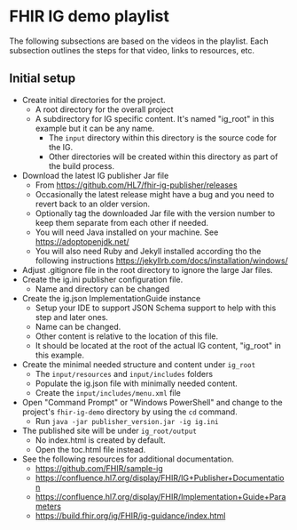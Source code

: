 # FHIR IG demo playlist

The following subsections are based on the videos in the playlist. Each subsection outlines the steps for that video, links to resources, etc.

## Initial setup

* Create initial directories for the project.
  * A root directory for the overall project
  * A subdirectory for IG specific content. It's named "ig_root" in this example but it can be any name.
    * The `input` directory within this directory is the source code for the IG.
    * Other directories will be created within this directory as part of the build process.
* Download the latest IG publisher Jar file
  * From https://github.com/HL7/fhir-ig-publisher/releases
  * Occasionally the latest release might have a bug and you need to revert back to an older version.
  * Optionally tag the downloaded Jar file with the version number to keep them separate from each other if needed.
  * You will need Java installed on your machine. See https://adoptopenjdk.net/
  * You will also need Ruby and Jekyll installed according tho the following instructions https://jekyllrb.com/docs/installation/windows/
* Adjust .gitignore file in the root directory to ignore the large Jar files.
* Create the ig.ini publisher configuration file.
  * Name and directory can be changed
* Create the ig.json ImplementationGuide instance
  * Setup your IDE to support JSON Schema support to help with this step and later ones.
  * Name can be changed.
  * Other content is relative to the location of this file.
  * It should be located at the root of the actual IG content, "ig_root" in this example.
* Create the minimal needed structure and content under `ig_root`
  * The `input/resources` and `input/includes` folders
  * Populate the ig.json file with minimally needed content.
  * Create the `input/includes/menu.xml` file
* Open "Command Prompt" or "Windows PowerShell" and change to the project's `fhir-ig-demo` directory by using the `cd` command.
  * Run `java -jar publisher_version.jar -ig ig.ini`
* The published site will be under `ig_root/output`
  * No index.html is created by default.
  * Open the toc.html file instead.
* See the following resources for additional documentation.
  * https://github.com/FHIR/sample-ig 
  * https://confluence.hl7.org/display/FHIR/IG+Publisher+Documentation
  * https://confluence.hl7.org/display/FHIR/Implementation+Guide+Parameters
  * https://build.fhir.org/ig/FHIR/ig-guidance/index.html
